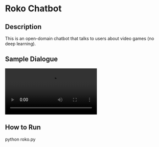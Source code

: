 # Roko Chatbot

## Description
This is an open-domain chatbot that talks to users about video games (no deep learning).

## Sample Dialogue
![](roko/scripts/video_demo/roko_demo.mp4)

## How to Run
python roko.py

